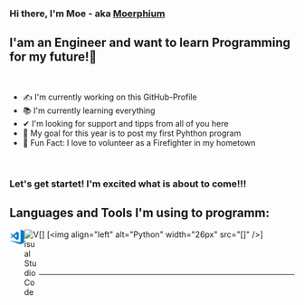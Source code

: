 ### Hi there, I'm Moe - aka [Moerphium][Profile]

## I'am an Engineer and want to learn Programming for my future!👋

<br />

 - ✍ I'm currently working on this GitHub-Profile
 - 📚 I'm currently learning everything
 - ✔  I'm looking for support and tipps from all of you here
 - 🐍 My goal for this year is to post my first Pyhthon program
 - 🚒 Fun Fact: I love to volunteer as a Firefighter in my hometown

<br/>

### Let's get startet! I'm excited what is about to come!!!

## Languages and Tools I'm using to programm:

[<img align="left" alt="Visual Studio Code" width="26px" src="https://raw.githubusercontent.com/github/explore/80688e429a7d4ef2fca1e82350fe8e3517d3494d/topics/visual-studio-code/visual-studio-code.png" />]
[<img align="left" alt="Python" width="26px" src="[<img align="left" alt="Visual Studio Code" width="26px" src="https://upload.wikimedia.org/wikipedia/commons/thumb/0/0a/Python.svg/768px-Python.svg.png" />]" />]

<br />
<br />

---

[Profile]: https://github.com/Moerphium
